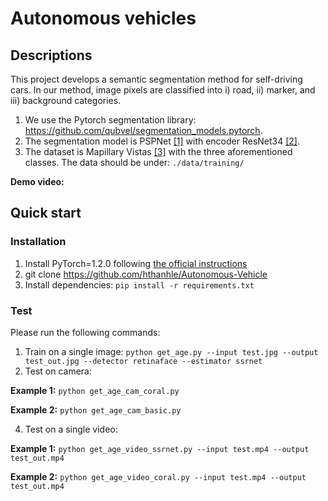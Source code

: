 # Autonomous vehicles
## Descriptions
This project develops a semantic segmentation method for self-driving cars. In our method, image pixels are classified into i) road, ii) marker, and iii) background categories.

1. We use the Pytorch segmentation library: https://github.com/qubvel/segmentation_models.pytorch. 
2. The segmentation model is PSPNet [[1]](https://ieeexplore.ieee.org/document/8100143) with encoder ResNet34 [[2]](https://www.cv-foundation.org/openaccess/content_cvpr_2016/papers/He_Deep_Residual_Learning_CVPR_2016_paper.pdf).
3. The dataset is Mapillary Vistas [[3]](https://www.mapillary.com/dataset/vistas) with the three aforementioned classes. The data should be under: `./data/training/`

**Demo video:**

## Quick start
### Installation
1. Install PyTorch=1.2.0 following [the official instructions](https://pytorch.org/)
2. git clone https://github.com/hthanhle/Autonomous-Vehicle
3. Install dependencies: `pip install -r requirements.txt`

### Test
Please run the following commands: 

1. Train on a single image: `python get_age.py --input test.jpg --output test_out.jpg --detector retinaface --estimator ssrnet`
2. Test on camera: 

**Example 1:** `python get_age_cam_coral.py`

**Example 2:** `python get_age_cam_basic.py`

4. Test on a single video: 
 
**Example 1:** `python get_age_video_ssrnet.py --input test.mp4 --output test_out.mp4`

**Example 2:** `python get_age_video_coral.py --input test.mp4 --output test_out.mp4`
